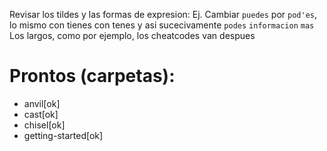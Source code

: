 Revisar los tildes y las formas de expresion:
Ej.
Cambiar `puedes` por `pod'es`, lo mismo con tienes con tenes y asi sucecivamente
`podes`
`informacion`
`mas`
Los largos, como por ejemplo, los cheatcodes van despues

# Prontos (carpetas):
- anvil[ok]
- cast[ok]
- chisel[ok]
- getting-started[ok]

